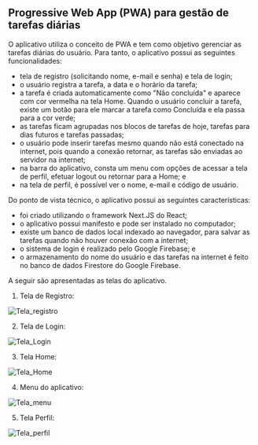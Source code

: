 ## Progressive Web App (PWA) para gestão de tarefas diárias

O aplicativo utiliza o conceito de PWA e tem como objetivo gerenciar as tarefas diárias do usuário. Para tanto, o aplicativo possui as seguintes funcionalidades:
- tela de registro (solicitando nome, e-mail e senha) e tela de login;
- o usuário registra a tarefa, a data e o horário da tarefa;
- a tarefa é criada automaticamente como "Não concluída" e aparece com cor vermelha na tela Home. Quando o usuário concluir a tarefa, existe um botão para ele marcar a tarefa como Concluída e ela passa para a cor verde;
- as tarefas ficam agrupadas nos blocos de tarefas de hoje, tarefas para dias futuros e tarefas passadas;
- o usuário pode inserir tarefas mesmo quando não está conectado na internet, pois quando a conexão retornar, as tarefas são enviadas ao servidor na internet;
- na barra do aplicativo, consta um menu com opções de acessar a tela de perfil, efetuar logout ou retornar para a Home; e
- na tela de perfil, é possível ver o nome, e-mail e código de usuário.

Do ponto de vista técnico, o aplicativo possui as seguintes características:
- foi criado utilizando o framework Next.JS do React;
- o aplicativo possui manifesto e pode ser instalado no computador;
- existe um banco de dados local indexado ao navegador, para salvar as tarefas quando não houver conexão com a internet;
- o sistema de login é realizado pelo Google Firebase; e
- o armazenamento do nome do usuário e das tarefas na internet é feito no banco de dados Firestore do Google Firebase.

A seguir são apresentadas as telas do aplicativo.


1. Tela de Registro:

![Tela_registro](tela_registro.PNG)

2. Tela de Login:

![Tela_Login](tela_login.PNG)

3. Tela Home:

![Tela_Home](tela_home.PNG)

4. Menu do aplicativo:

![Tela_menu](tela_menu.PNG)


5. Tela Perfil:
   
![Tela_perfil](tela_perfil.PNG)
